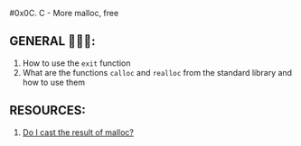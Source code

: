 #0x0C. C - More malloc, free
## GENERAL :open_book::open_book::open_book::
 <ol>
	<li>How to use the <code>exit</code> function</li>
	<li>What are the functions <code>calloc</code> and <code>realloc</code> from the standard library and how to use them</li>
</ol>

## RESOURCES:

 <ol>
	<li><a href="/rltoken/xRakq81EUvl-3QG_3QUC8A" title="Do I cast the result of malloc?" target="_blank">Do I cast the result of malloc?</a> </li>
</ol>
